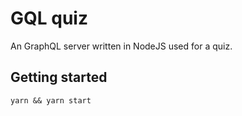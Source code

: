 # GQL quiz

An GraphQL server written in NodeJS used for a quiz.

## Getting started
`yarn && yarn start`
